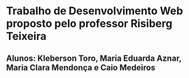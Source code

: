 # Trabalho de Desenvolvimento Web proposto pelo professor Risiberg Teixeira

## Alunos: Kleberson Toro, Maria Eduarda Aznar, Maria Clara Mendonça e Caio Medeiros
